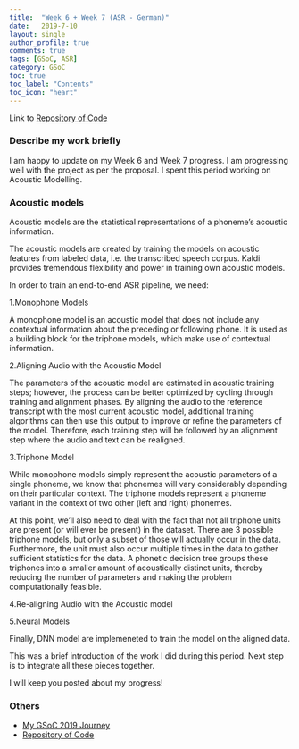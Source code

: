 ```yaml
---
title:  "Week 6 + Week 7 (ASR - German)"
date:   2019-7-10
layout: single
author_profile: true
comments: true
tags: [GSoC, ASR]
category: GSoC
toc: true
toc_label: "Contents"
toc_icon: "heart"
---
```


Link to [Repository of Code](https://github.com/AASHISHAG/asr-german)

### Describe my work briefly

I am happy to update on my Week 6 and Week 7 progress. I am progressing well with the project as per the proposal. I spent this period working on Acoustic Modelling.

### Acoustic models

Acoustic models are the statistical representations of a phoneme’s acoustic information.

The acoustic models are created by training the models on acoustic features from labeled data, i.e. the transcribed speech corpus. Kaldi provides tremendous flexibility and power in training own acoustic models.

In order to train an end-to-end ASR pipeline, we need:

1.Monophone Models

A monophone model is an acoustic model that does not include any contextual information about the preceding or following phone. It is used as a building block for the triphone models, which make use of contextual information.

2.Aligning Audio with the Acoustic Model

The parameters of the acoustic model are estimated in acoustic training steps; however, the process can be better optimized by cycling through training and alignment phases. By aligning the audio to the reference transcript with the most current  acoustic model, additional training algorithms can then use this output to improve or refine the parameters of the model. Therefore, each training step will be followed by an alignment step where the audio and text can be realigned.

3.Triphone Model

While monophone models simply represent the acoustic parameters of a single phoneme, we know that phonemes will vary considerably depending on their particular context. The triphone models represent a phoneme variant in the context of two other (left and right) phonemes.

At this point, we’ll also need to deal with the fact that not all triphone units are present (or will ever be present) in the dataset. There are 3 possible triphone models, but only a subset of those will actually occur in the data. Furthermore, the unit must also occur multiple times in the data to gather sufficient statistics for the data. A phonetic decision tree groups these triphones into a smaller amount of acoustically distinct units, thereby reducing the number of parameters and making the problem computationally feasible.

4.Re-aligning Audio with the Acoustic model

5.Neural Models

Finally, DNN model are implemeneted to train the model on the aligned data.

This was a brief introduction of the work I did during this period. Next step is to integrate all these pieces together.

I will keep you posted about my progress!

### Others

- [My GSoC 2019 Journey](https://aashishag.github.io/categories/#gsoc)
- [Repository of Code](https://github.com/AASHISHAG/asr-german)